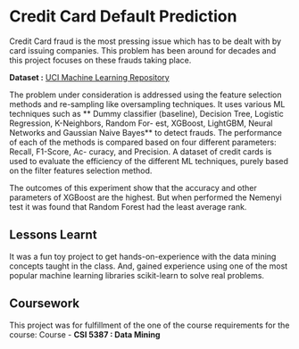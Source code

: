 # Credit Card Default Prediction

Credit Card fraud is the most pressing issue which has to be dealt with by card issuing companies. This problem has been around for decades and this project focuses on these frauds taking place. 

**Dataset :** [UCI Machine Learning Repository](https://archive.ics.uci.edu/ml/datasets/default+of+credit+card+clients)


The problem under consideration is addressed using the feature selection methods and re-sampling like oversampling techniques. It uses various ML techniques such as ** Dummy
classifier (baseline), Decision Tree, Logistic Regression, K-Neighbors, Random For-
est, XGBoost, LightGBM, Neural Networks and Gaussian Naive Bayes**
to detect frauds. The performance of each of the methods
is compared based on four different parameters: Recall, F1-Score, Ac-
curacy, and Precision. A dataset of credit cards is used to evaluate the
efficiency of the different ML techniques, purely based on the filter features selection method. 

The outcomes of this experiment show that the accuracy and other parameters of XGBoost are the highest. But when performed the Nemenyi test it was found that Random Forest had the least average rank.

## Lessons Learnt
It was a fun toy project to get hands-on-experience with the data mining concepts taught in the class. And, gained experience using one of the most popular machine learning libraries scikit-learn to solve real problems.



## Coursework
This project was for fulfillment of the one of the course requirements for the course:
 Course - **CSI 5387 : Data Mining**

